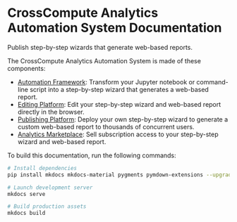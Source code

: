 # CrossCompute Analytics Automation System Documentation

Publish step-by-step wizards that generate web-based reports.

The CrossCompute Analytics Automation System is made of these components:

- [Automation Framework](docs/automation-framework): Transform your Jupyter notebook or command-line script into a step-by-step wizard that generates a web-based report.
- [Editing Platform](docs/editing-platform): Edit your step-by-step wizard and web-based report directly in the browser.
- [Publishing Platform](docs/publishing-platform): Deploy your own step-by-step wizard to generate a custom web-based report to thousands of concurrent users.
- [Analytics Marketplace](docs/analytics-marketplace): Sell subscription access to your step-by-step wizard and web-based report.

To build this documentation, run the following commands:

```bash
# Install dependencies
pip install mkdocs mkdocs-material pygments pymdown-extensions --upgrade

# Launch development server
mkdocs serve

# Build production assets
mkdocs build
```

